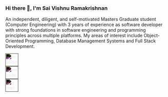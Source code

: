 ### Hi there 👋, I'm Sai Vishnu Ramakrishnan

An independent, diligent, and self-motivated Masters Graduate student (Computer Engineering) with 3 years
of experience as software developer with strong foundations in software engineering and programming principles
across multiple platforms. My areas of interest include Object-Oriented Programming, Database Management
Systems and Full Stack Development.


[<img src='https://cdn.jsdelivr.net/npm/simple-icons@3.0.1/icons/linkedin.svg' alt='linkedin' height='40' style='filter: invert(100%);'>](https://www.linkedin.com/in/https://www.linkedin.com/in/saivishnur//)  
[<img src='https://cdn.jsdelivr.net/npm/simple-icons@3.0.1/icons/icloud.svg' alt='website' height='40' style='filter: invert(100%);'>](https://saivishnuramakrishnan.github.io/)  
[<img src='https://cdn.jsdelivr.net/npm/simple-icons@3.0.1/icons/gmail.svg' alt='gmail' height='40' style='filter: invert(100%);'>](saivishnuramakrishnan@gmail.com)
